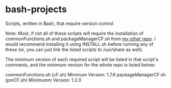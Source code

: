 # bash-projects
Scripts, written in Bash, that require version control

Note: Most, if not all of these scripts will require the installation of commonFunctions.sh and packageManagerCF.sh from [my other repo](https://github.com/mrmusic25/linux-pref "Linux-pref"). I would recommend installing it using INSTALL.sh before running any of these (or, you can just link the listed scripts to /usr/share as well).

The minimum version of each required script will be listed in that script's comments, and the minimum version for the whole repo is listed below:

commonFunctions.sh (cF.sh) Minimum Version: 1.7.6
packageManagerCF.sh (pmCF.sh) Minimumm Version: 1.2.0
